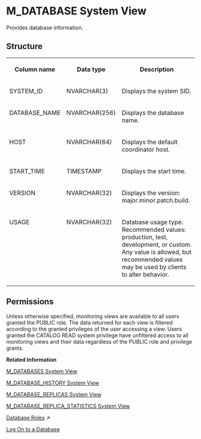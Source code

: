 <!-- loio20ae63aa7519101496f6b832ec86afbd -->

# M\_DATABASE System View

Provides database information.



<a name="loio20ae63aa7519101496f6b832ec86afbd___m__d_a_t_a_b_a_s_e_1struct_M_DATABASE"/>

## Structure


<table>
<tr>
<th valign="top">

Column name

</th>
<th valign="top">

Data type

</th>
<th valign="top">

Description

</th>
</tr>
<tr>
<td valign="top">

SYSTEM\_ID

</td>
<td valign="top">

NVARCHAR\(3\)

</td>
<td valign="top">

Displays the system SID.

</td>
</tr>
<tr>
<td valign="top">

DATABASE\_NAME

</td>
<td valign="top">

NVARCHAR\(256\)

</td>
<td valign="top">

Displays the database name.

</td>
</tr>
<tr>
<td valign="top">

HOST

</td>
<td valign="top">

NVARCHAR\(64\)

</td>
<td valign="top">

Displays the default coordinator host.

</td>
</tr>
<tr>
<td valign="top">

START\_TIME

</td>
<td valign="top">

TIMESTAMP

</td>
<td valign="top">

Displays the start time.

</td>
</tr>
<tr>
<td valign="top">

VERSION

</td>
<td valign="top">

NVARCHAR\(32\)

</td>
<td valign="top">

Displays the version: major.minor.patch.build.

</td>
</tr>
<tr>
<td valign="top">

USAGE

</td>
<td valign="top">

NVARCHAR\(32\)

</td>
<td valign="top">

Database usage type. Recommended values: production, test, development, or custom. Any value is allowed, but recommended values may be used by clients to alter behavior.

</td>
</tr>
</table>



<a name="loio20ae63aa7519101496f6b832ec86afbd__section_at2_bzm_vbc"/>

## Permissions

Unless otherwise specified, monitoring views are available to all users granted the PUBLIC role. The data returned for each view is filtered according to the granted privileges of the user accessing a view. Users granted the CATALOG READ system privilege have unfiltered access to all monitoring views and their data regardless of the PUBLIC role and privilege grants.

**Related Information**  


[M\_DATABASES System View](m-databases-system-view-dbbdc0d.md "Provides information about all databases in the system. The full content of this view is only accessible from the system database.")

[M\_DATABASE\_HISTORY System View](m-database-history-system-view-20ae406.md "Provides installation version history.")

[M\_DATABASE\_REPLICAS System View](m-database-replicas-system-view-b83afe7.md "Provides source and target information for databases involved in replication.")

[M\_DATABASE\_REPLICA\_STATISTICS System View](m-database-replica-statistics-system-view-19a4438.md "Provides statistics on databases involved in replication.")

[Database Roles](https://help.sap.com/viewer/a1317de16a1e41a6b0ff81849d80713c/2024_3_QRC/en-US/e7f358b6e85b4610a2b62c5a25755fc0.html "A database role is a collection of privileges that can be granted to either a database user or another role in runtime.") :arrow_upper_right:

[Log On to a Database](https://help.sap.com/viewer/f1b440ded6144a54ada97ff95dac7adf/LATEST/en-US/c2a6d9cbbb5710148afea455ba5746c0.html)

